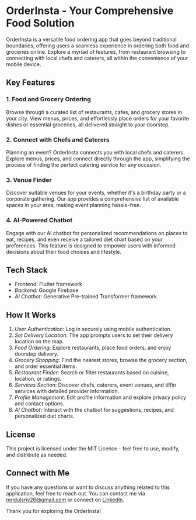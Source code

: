 # OrderInsta - Your Comprehensive Food Solution

OrderInsta is a versatile food ordering app that goes beyond traditional boundaries, offering users a seamless experience in ordering both food and groceries online. Explore a myriad of features, from restaurant browsing to connecting with local chefs and caterers, all within the convenience of your mobile device.

## Key Features

### 1. Food and Grocery Ordering
Browse through a curated list of restaurants, cafes, and grocery stores in your city. View menus, prices, and effortlessly place orders for your favorite dishes or essential groceries, all delivered straight to your doorstep.

### 2. Connect with Chefs and Caterers
Planning an event? OrderInsta connects you with local chefs and caterers. Explore menus, prices, and connect directly through the app, simplifying the process of finding the perfect catering service for any occasion.

### 3. Venue Finder
Discover suitable venues for your events, whether it's a birthday party or a corporate gathering. Our app provides a comprehensive list of available spaces in your area, making event planning hassle-free.

### 4. AI-Powered Chatbot
Engage with our AI chatbot for personalized recommendations on places to eat, recipes, and even receive a tailored diet chart based on your preferences. This feature is designed to empower users with informed decisions about their food choices and lifestyle.

## Tech Stack

- *Frontend:* Flutter framework
- *Backend:* Google Firebase
- *AI Chatbot:* Generative Pre-trained Transformer framework

## How It Works

1. *User Authentication*: Log in securely using mobile authentication.
2. *Set Delivery Location*: The app prompts users to set their delivery location on the map.
3. *Food Ordering*: Explore restaurants, place food orders, and enjoy doorstep delivery.
4. *Grocery Shopping*: Find the nearest stores, browse the grocery section, and order essential items.
5. *Restaurant Finder*: Search or filter restaurants based on cuisine, location, or ratings.
6. *Services Section*: Discover chefs, caterers, event venues, and tiffin services with detailed provider information.
7. *Profile Management*: Edit profile information and explore privacy policy and contact options.
8. *AI Chatbot*: Interact with the chatbot for suggestions, recipes, and personalized diet charts.

## License

This project is licensed under the MIT Licence - feel free to use, modify, and distribute as needed.

## Connect with Me

If you have any questions or want to discuss anything related to this application, feel free to reach out. You can contact me via [mridulsriv26@gmail.com](mailto:mridulsriv26@gmail.com) or connect on [LinkedIn](https://www.linkedin.com/in/mridul-srivastava-a198b51b5/).

Thank you for exploring the OrderInsta!
